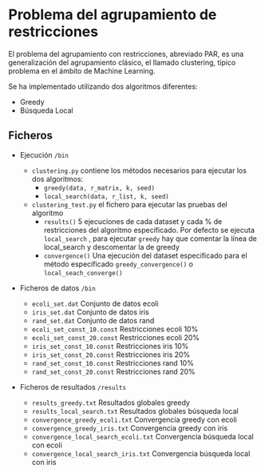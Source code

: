 # Problema del agrupamiento de restricciones
El problema del agrupamiento con restricciones, abreviado PAR, es una generalización del agrupamiento clásico, el llamado clustering, típico problema en el ámbito de Machine Learning.

Se ha implementado utilizando dos algoritmos diferentes:

- Greedy  
- Búsqueda Local

## Ficheros

- Ejecución `/bin`
    
    - `clustering.py` contiene los métodos necesarios para ejecutar los dos algoritmos:
        - `greedy(data, r_matrix, k, seed)`
        - `local_search(data, r_list, k, seed)`
    - `clustering_test.py` el fichero para ejecutar las pruebas del algoritmo
        - `results()` 5 ejecuciones de cada dataset y cada % de restricciones del algoritmo especificado. Por defecto se ejecuta `local_search` , para ejecutar `greedy` hay que comentar la línea de local_search y descomentar la de greedy
        - `convergence()` Una ejecución del dataset especificado para el método especificado `greedy_convergence()` o `local_seach_converge()`
- Ficheros de datos `/bin`
    - `ecoli_set.dat` Conjunto de datos ecoli
    - `iris_set.dat` Conjunto de datos iris
    - `rand_set.dat` Conjunto de datos rand
    - `ecoli_set_const_10.const` Restricciones ecoli 10%
    - `ecoli_set_const_20.const` Restricciones ecoli 20%
    - `iris_set_const_10.const` Restricciones iris 10%
    - `iris_set_const_20.const` Restricciones iris 20%
    - `rand_set_const_10.const` Restricciones rand 10%
    - `rand_set_const_20.const` Restricciones rand 20%
- Ficheros de resultados `/results`
    - `results_greedy.txt`  Resultados globales greedy
    - `results_local_search.txt` Resultados globales búsqueda local
    - `convergence_greedy_ecoli.txt` Convergencia greedy con ecoli
    - `convergence_greedy_iris.txt` Convergencia greedy con iris
    - `convergence_local_search_ecoli.txt` Convergencia búsqueda local con ecoli
    - `convergence_local_search_iris.txt` Convergencia búsqueda local con iris
    
    
         
